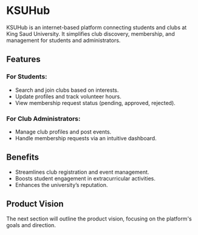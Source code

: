 # KSUHub

KSUHub is an internet-based platform connecting students and clubs at King Saud University. 
It simplifies club discovery, membership, and management for students and administrators.


## Features

### For Students:
- Search and join clubs based on interests.
- Update profiles and track volunteer hours.
- View membership request status (pending, approved, rejected).

### For Club Administrators:
- Manage club profiles and post events.
- Handle membership requests via an intuitive dashboard.

## Benefits
- Streamlines club registration and event management.
- Boosts student engagement in extracurricular activities.
- Enhances the university’s reputation.

## Product Vision
The next section will outline the product vision, focusing on the platform's goals and direction.
